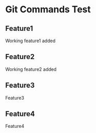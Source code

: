 # Git Commands Test

## Feature1

Working feature1 added

## Feature2

Working feature2 added

## Feature3

Feature3

## Feature4

Feature4